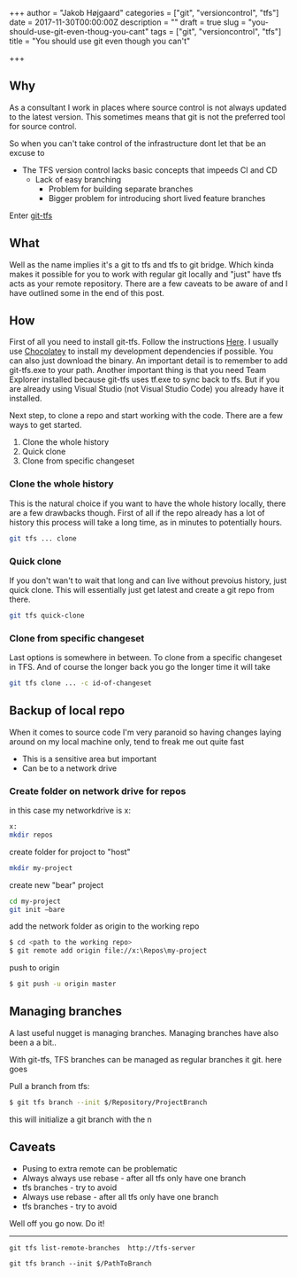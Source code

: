 +++
author = "Jakob Højgaard"
categories = ["git", "versioncontrol", "tfs"]
date = 2017-11-30T00:00:00Z
description = ""
draft = true
slug = "you-should-use-git-even-thoug-you-cant"
tags = ["git", "versioncontrol", "tfs"]
title = "You should use git even though you can't"

+++

## Why

As a consultant I work in places where source control is not always updated to the latest version. This sometimes means that git is not the preferred tool for source control.

So when you can't take control of the infrastructure dont let that be an excuse to 

* The TFS version control lacks basic concepts that impeeds CI and CD
  * Lack of easy branching
    * Problem for building separate branches
    * Bigger problem for introducing short lived feature branches

Enter [git-tfs](http://git-tfs.com/)

## What

Well as the name implies it's a git to tfs and tfs to git bridge. Which kinda makes it possible for you to work with regular git locally and "just" have tfs acts as your remote repository. There are a few caveats to be aware of and I have outlined some in the end of this post.

## How

First of all you need to install git-tfs. Follow the instructions [Here](https://github.com/git-tfs/git-tfs). I usually use [Chocolatey](https://chocolatey.org/) to install my development dependencies if possible. You can also just download the binary. An important detail is to remember to add git-tfs.exe to your path.
Another important thing is that you need Team Explorer installed because git-tfs uses tf.exe to sync back to tfs. But if you are already using Visual Studio (not Visual Studio Code) you already have it installed.

Next step, to clone a repo and start working with the code. There are a few ways to get started.

1. Clone the whole history
1. Quick clone
1. Clone from specific changeset

### Clone the whole history

This is the natural choice if you want to have the whole history locally, there are a few drawbacks though. First of all if the repo already has a lot of history this process will take a long time, as in minutes to potentially hours.

```bash
git tfs ... clone
```

### Quick clone

If you don't wan't to wait that long and can live without prevoius history, just quick clone. This will essentially just get latest and create a git repo from there.

```bash
git tfs quick-clone
```

### Clone from specific changeset

Last options is somewhere in between. To clone from a specific changeset in TFS. And of course the longer back you go the longer time it will take

```bash
git tfs clone ... -c id-of-changeset
```

## Backup of local repo

When it comes to source code I'm very paranoid so having changes laying around on my local machine only, tend to freak me out quite fast

* This is a sensitive area but important
* Can be to a network drive

### Create folder on network drive for repos

in this case my networkdrive is x:

```bash
x:
mkdir repos
```

create folder for projoct to "host"

```bash
mkdir my-project
```

create new "bear" project

```bash
cd my-project
git init —bare
```

add the network folder as origin to the working repo

```bash
$ cd <path to the working repo>
$ git remote add origin file://x:\Repos\my-project
```

push to origin

```bash
$ git push -u origin master
```



## Managing branches

A last useful nugget is managing branches. Managing branches have also been a a bit..

With git-tfs, TFS branches can be managed as regular branches it git. here goes

Pull a branch from tfs:

```bash
$ git tfs branch --init $/Repository/ProjectBranch
```

this will initialize a git branch with the n


## Caveats

- Pusing to extra remote can be problematic
- Always always use rebase - after all tfs only have one branch
- tfs branches - try to avoid
- Always use rebase - after all tfs only have one branch
- tfs branches - try to avoid


Well off you go now. Do it!

------------------------------------------

```
git tfs list-remote-branches  http://tfs-server
```

```
git tfs branch --init $/PathToBranch
```
